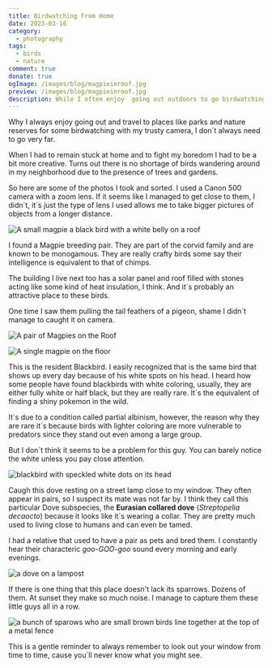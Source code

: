 ```yaml
---
title: Birdwatching From Home
date: 2023-03-16
category:
  - photography
tags:
  - birds
  - nature
comment: true
donate: true
ogImage: /images/blog/magpieinroof.jpg
preview: /images/blog/magpieinroof.jpg
description: While I often enjoy  going out outdoors to go birdwatching sometimes that isn´t always possible. Luckily i can still see some birds from my home.
---
```


Why I always enjoy going out and travel to places like parks and nature reserves for some birdwatching with my trusty camera, I don´t always need to go very far.

When I had to remain stuck at home and to fight my boredom I had to be a bit more creative. Turns out there is no shortage of birds wandering around in my neighborhood due to the presence of trees and gardens.

So here are some of the photos I took and sorted. I used a Canon 500 camera with a zoom lens. If it seems like I managed to get close to them, I didn´t, it´s just the type of lens I used allows me to take bigger pictures of objects from a longer distance.


![A small magpie a black bird with a white belly on a roof](/images/blog/magpieinroof.jpg)

I found a Magpie breeding pair. They are part of the corvid family and are known to be monogamous. They are really crafty birds some say their intelligence is equivalent to that of chimps.

The building I live next too has a solar panel and roof filled with stones acting like some kind of heat insulation, I think. And it´s probably an attractive place to these birds.

One time I saw them pulling the tail feathers of a pigeon, shame I didn´t manage to caught it on camera.


![A pair of Magpies on the Roof](/images/2023/magpiecouple.jpg)


![A single magpie on the floor](/images/2023/magpieonthefloor.jpg)

This is the resident Blackbird. I easily recognized that is the same bird that shows up every day because of his white spots on his head. I heard how some people have found blackbirds with white coloring, usually, they are either fully white or half black, but they are really rare. It´s the equivalent of finding a shiny pokemon in the wild.

It´s due to a condition called partial albinism, however, the reason why they are rare it´s because birds with lighter coloring are more vulnerable to predators since they stand out even among a large group.

But I don´t think it seems to be a problem for this guy. You can barely notice the white unless you pay close attention.


![blackbird with speckled white dots on its head](/images/2023/spottedblackbird.jpg)

Caugh this dove resting on a street lamp close to my window. They often appear in pairs, so I suspect its mate was not far by. I think they call this particular Dove subspecies, the **Eurasian collared dove** (*Streptopelia decaocto*) because it looks like it´s wearing a collar. They are pretty much used to living close to humans and can even be tamed.

I had a relative that used to have a pair as pets and bred them. I constantly hear their characteric _goo-GOO-goo_ sound every morning and early evenings.


![a dove on a lampost](/images/2023/doveonlamppost.jpg)

If there is one thing that this place doesn't lack its sparrows. Dozens of them. At sunset they make so much noise. I manage to capture them these little guys all in a row.


![a bunch of sparows who are small brown birds line together at the top of a metal fence](/images/2023/sparowfence.jpg)

This is a gentle reminder to always remember to look out your window from time to time, cause you´ll never know what you might see.

